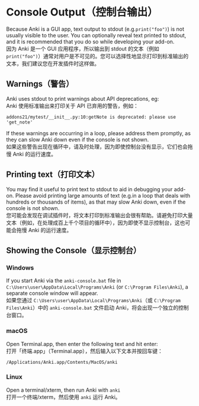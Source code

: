# Console Output（控制台输出）

Because Anki is a GUI app, text output to stdout (e.g.`print("foo")`) is not usually visible to the user. You can optionally reveal text printed to stdout, and it is recommended that you do so while developing your add-on.<br>
因为 Anki 是一个 GUI 应用程序，所以输出到 stdout 的文本（例如 `print("foo")`）通常对用户是不可见的。您可以选择性地显示打印到标准输出的文本，我们建议您在开发插件时这样做。

## Warnings（警告）

Anki uses stdout to print warnings about API deprecations, eg:<br>
Anki 使用标准输出来打印关于 API 已弃用的警告，例如：

```
addons21/mytest/__init__.py:10:getNote is deprecated: please use 'get_note'
```

If these warnings are occurring in a loop, please address them promptly, as they can slow Anki down even if the console is not shown.<br>
如果这些警告出现在循环中，请及时处理，因为即使控制台没有显示，它们也会拖慢 Anki 的运行速度。

## Printing text（打印文本）

You may find it useful to print text to stdout to aid in debugging your add-on. Please avoid printing large amounts of text (e.g.in a loop that deals with hundreds or thousands of items), as that may slow Anki down, even if the console is not shown.<br>
您可能会发现在调试插件时，将文本打印到标准输出会很有帮助。请避免打印大量文本（例如，在处理成百上千个项目的循环中），因为即使不显示控制台，这也可能会拖慢 Anki 的运行速度。

## Showing the Console（显示控制台）

### Windows

If you start Anki via the `anki-console.bat` file in `C:\Users\user\AppData\Local\Programs\Anki` (or `C:\Program Files\Anki`), a separate console window will appear.<br>
如果您通过 `C:\Users\user\AppData\Local\Programs\Anki`（或 `C:\Program Files\Anki`）中的 `anki-console.bat` 文件启动 Anki，将会出现一个独立的控制台窗口。

### macOS

Open Terminal.app, then enter the following text and hit enter:<br>
打开「终端.app」（Terminal.app），然后输入以下文本并按回车键：

```
/Applications/Anki.app/Contents/MacOS/anki
```

### Linux

Open a terminal/xterm, then run Anki with `anki`<br>
打开一个终端/xterm，然后使用 `anki` 运行 Anki。
